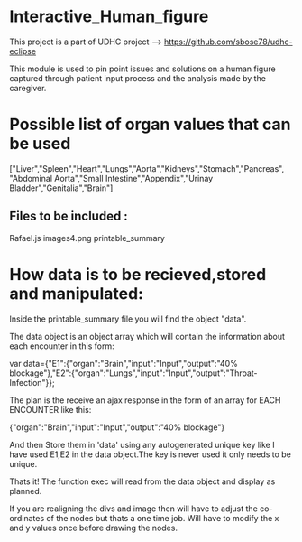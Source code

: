 Interactive_Human_figure
========================
This project is a part of UDHC project --> https://github.com/sbose78/udhc-eclipse

This module is used to pin point issues and solutions on a human figure captured through 
patient input process and the analysis made by the caregiver.

Possible list of organ values that can be used
===============================================

["Liver","Spleen","Heart","Lungs","Aorta","Kidneys","Stomach","Pancreas",
"Abdominal Aorta","Small Intestine","Appendix","Urinay Bladder","Genitalia","Brain"] 

Files to be included : 
--------------------

Rafael.js
images4.png
printable_summary


How data is to be recieved,stored and manipulated:
===================================================

Inside the printable_summary file you will find the object "data".

The data object is an object array which will contain the information about each encounter in this form:

var data={"E1":{"organ":"Brain","input":"Input","output":"40% blockage"},"E2":{"organ":"Lungs","input":"Input","output":"Throat-Infection"}};

The plan is the receive an ajax response in the form of an array for EACH ENCOUNTER like this: 

{"organ":"Brain","input":"Input","output":"40% blockage"}

And then Store them in 'data' using any autogenerated unique key like I have used E1,E2 in the data object.The key is never used it only needs to be unique.


Thats it! The function exec will read from the data object and display as planned.

If you are realigning the divs and image then will have to adjust the co-ordinates of the nodes but thats a one time job. Will have to modify the x and y values once before drawing the nodes.

